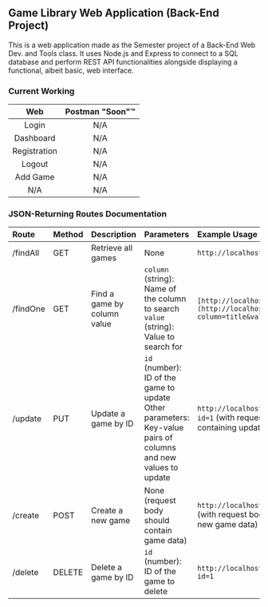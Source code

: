 ## Game Library Web Application (Back-End Project)

This is a web application made as the Semester project of a Back-End Web Dev. and Tools class. It uses Node.js and Express to connect to a SQL database and perform REST API functionalities alongside displaying a functional, albeit basic, web interface.

### Current Working

| Web | Postman "Soon":tm: |
|:--:|:--:|
| Login | N/A |
| Dashboard | N/A |
| Registration | N/A |
| Logout | N/A |
| Add Game | N/A |
| N/A | N/A |

### JSON-Returning Routes Documentation

| Route | Method | Description | Parameters | Example Usage |
|:------|:-------|:------------|:-----------|:--------------|
|/findAll|GET|Retrieve all games|None|`http://localhost:3000/findAll`|
|/findOne|GET|Find a game by column value|`column` (string): Name of the column to search<br />`value` (string): Value to search for|`[http://localhost:3000/findA](http://localhost:3000/findOne?column=title&value=Deep)`|
|/update|PUT|Update a game by ID|`id` (number): ID of the game to update<br>Other parameters: Key-value pairs of columns and new values to update|`http://localhost:3000/update?id=1` (with request body containing updated game data)|
|/create|POST|Create a new game|None (request body should contain game data)|`http://localhost:3000/create` (with request body containing new game data)|
|/delete|DELETE|Delete a game by ID|`id` (number): ID of the game to delete|`http://localhost:3000/delete?id=1`|
